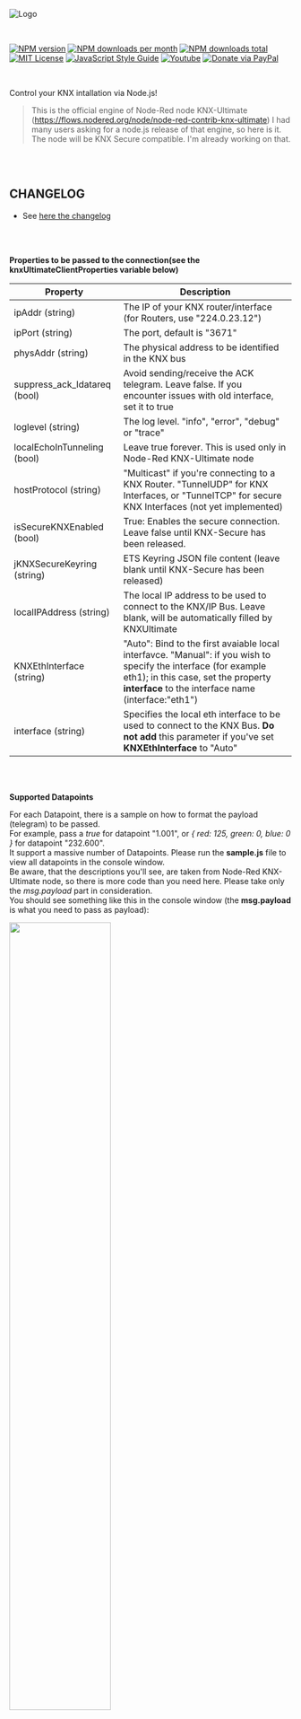 ![Logo](img/logo-big.png)

<br/>

[![NPM version][npm-version-image]][npm-url]
[![NPM downloads per month][npm-downloads-month-image]][npm-url]
[![NPM downloads total][npm-downloads-total-image]][npm-url]
[![MIT License][license-image]][license-url]
[![JavaScript Style Guide](https://img.shields.io/badge/code_style-standard-brightgreen.svg)](https://standardjs.com)
[![Youtube][youtube-image]][youtube-url]
[![Donate via PayPal](https://img.shields.io/badge/Donate-PayPal-blue.svg?style=flat-square)](https://www.paypal.me/techtoday) 

<br/>

Control your KNX intallation via Node.js!

> This is the official engine of Node-Red node KNX-Ultimate (https://flows.nodered.org/node/node-red-contrib-knx-ultimate)
> I had many users asking for a node.js release of that engine, so here is it.
> The node will be KNX Secure compatible. I'm already working on that.

<br/>
<br/>

## CHANGELOG

* See <a href="https://github.com/Supergiovane/knxultimate/blob/master/CHANGELOG.md">here the changelog</a>

<br/>
<br/>

**Properties to be passed to the connection(see the knxUltimateClientProperties variable below)**

|Property|Description|
|--|--|
| ipAddr (string) | The IP of your KNX router/interface (for Routers, use "224.0.23.12") |
| ipPort (string) | The port, default is "3671" |
| physAddr (string) | The physical address to be identified in the KNX bus |
| suppress_ack_ldatareq (bool) | Avoid sending/receive the ACK telegram. Leave false. If you encounter issues with old interface, set it to true |
| loglevel (string) | The log level. "info", "error", "debug" or "trace" |
| localEchoInTunneling (bool) | Leave true forever. This is used only in Node-Red KNX-Ultimate node |
| hostProtocol (string) | "Multicast" if you're connecting to a KNX Router. "TunnelUDP" for KNX Interfaces, or "TunnelTCP" for secure KNX Interfaces (not yet implemented)|
| isSecureKNXEnabled (bool) | True: Enables the secure connection. Leave false until KNX-Secure has been released. |
| jKNXSecureKeyring (string) | ETS Keyring JSON file content (leave blank until KNX-Secure has been released) |
| localIPAddress (string) | The local IP address to be used to connect to the KNX/IP Bus. Leave blank, will be automatically filled by KNXUltimate |
| KNXEthInterface (string) | "Auto": Bind to the first avaiable local interfavce. "Manual": if you wish to specify the interface (for example eth1); in this case, set the property **interface** to the interface name (interface:"eth1") |
| interface (string) | Specifies the local eth interface to be used to connect to the KNX Bus. **Do not add** this parameter if you've set **KNXEthInterface** to "Auto"|

<br/>
<br/>

**Supported Datapoints**

For each Datapoint, there is a sample on how to format the payload (telegram) to be passed.<br/>
For example, pass a *true* for datapoint "1.001", or *{ red: 125, green: 0, blue: 0 }* for datapoint "232.600".<br/>
It support a massive number of Datapoints. Please run the **sample.js** file to view all datapoints in the console window.<br/>
Be aware, that the descriptions you'll see, are taken from Node-Red KNX-Ultimate node, so there is more code than you need here. Please take only the *msg.payload* part in consideration.<br/>
You should see something like this in the console window (the **msg.payload** is what you need to pass as payload):

<img src='https://raw.githubusercontent.com/Supergiovane/knxultimate/master/img/dpt.png' width='60%'>

<br/>
<br/>

**Commands to be used to write to the KNX BUS**

See the examples also.

|Property|Description|
|--|--|
| .write (GA, payload, datapoint) | Sends a WRITE telegram to the BUS. **GA** is the group address (for example "0/0/1"), **payload** is the value you want to send (for example true), **datapoint** is a string representing the datapoint (for example "5.001") |
| .respond (GA, payload, datapoint) | Sends a RESPONSE telegram to the BUS. **GA** is the group address (for example "0/0/1"), **payload** is the value you want to send (for example true), **datapoint** is a string representing the datapoint (for example "5.001") |
| .read (GA) | Sends a READ telegram to the BUS. **GA** is the group address (for example "0/0/1").|



<br/>
<br/>


## Simple sample (you can find this sample in the "simpleSample.js" file):

```javascript
const knx = require("./index.js");

// Set the properties
let knxUltimateClientProperties = {
    ipAddr: "224.0.23.12",
    ipPort: "3671",
    physAddr: "1.1.100",
    suppress_ack_ldatareq: false,
    loglevel: "error", // or "debug" is the default
    localEchoInTunneling: true, // Leave true, forever.
    hostProtocol: "Multicast", // "Multicast" in case you use a KNX/IP Router, "TunnelUDP" in case of KNX/IP Interface, "TunnelTCP" in case of secure KNX/IP Interface (not yet implemented)
    isSecureKNXEnabled: false, // Leave "false" until KNX-Secure has been released
    jKNXSecureKeyring: "", // ETS Keyring JSON file (leave blank until KNX-Secure has been released)
    localIPAddress: "", // Leave blank, will be automatically filled by KNXUltimate
    KNXEthInterface: "Auto", // Bind to the first avaiable local interfavce. "Manual" if you wish to specify the interface (for example eth1); in this case, set the property interface to the interface name (interface:"eth1")
};


// Instantiate the client
const knxUltimateClient = new knx.KNXClient(knxUltimateClientProperties);

// Setting handlers
knxUltimateClient.on(knx.KNXClient.KNXClientEvents.indication, function (_datagram, _echoed) {

    // Traffic
    let _evt = "";
    if (_datagram.cEMIMessage.npdu.isGroupRead) _evt = "GroupValue_Read";
    if (_datagram.cEMIMessage.npdu.isGroupResponse) _evt = "GroupValue_Response";
    if (_datagram.cEMIMessage.npdu.isGroupWrite) _evt = "GroupValue_Write";
    console.log("src: " + _datagram.cEMIMessage.srcAddress.toString() + " dest: " + _datagram.cEMIMessage.dstAddress.toString(), " event: " + _evt);

});

// Connect
knxUltimateClient.Connect();

// WARNING, THIS WILL WRITE ON YOUR KNX BUS!
knxUltimateClient.write("0/1/1", false, "1.001");
```


<br/>
<br/>

## Full featured sample (you can find this sample in the "sample.js" file):

```javascript

const knx = require("./index.js");
const dptlib = require('./src/dptlib');

// Get a list of supported datapoints
// With this function, you can see what datapoints are supported and a sample on how you need to format the payload to be sent.
// ######################################
// Helpers
sortBy = (field) => (a, b) => {
    if (a[field] > b[field]) { return 1 } else { return -1 }
};
onlyDptKeys = (kv) => {
    return kv[0].startsWith("DPT")
};
extractBaseNo = (kv) => {
    return {
        subtypes: kv[1].subtypes,
        base: parseInt(kv[1].id.replace("DPT", ""))
    }
};
convertSubtype = (baseType) => (kv) => {
    let value = `${baseType.base}.${kv[0]}`;
    //let sRet = value + " " + kv[1].name + (kv[1].unit === undefined ? "" : " (" + kv[1].unit + ")");
    let sRet = value + " " + kv[1].name;
    return {
        value: value
        , text: sRet
    }
}
toConcattedSubtypes = (acc, baseType) => {
    let subtypes =
        Object.entries(baseType.subtypes)
            .sort(sortBy(0))
            .map(convertSubtype(baseType))

    return acc.concat(subtypes)
};
dptGetHelp = dpt => {
    var sDPT = dpt.split(".")[0]; // Takes only the main type
    var jRet;
    if (sDPT == "0") { // Special fake datapoint, meaning "Universal Mode"
        jRet = {
            "help":
                ``, "helplink": "https://github.com/Supergiovane/node-red-contrib-knx-ultimate/wiki"
        };
        return(jRet);
    }
    jRet = { "help": "No sample currently avaiable", "helplink": "https://github.com/Supergiovane/node-red-contrib-knx-ultimate/wiki/-SamplesHome" };
    const dpts =
        Object.entries(dptlib)
            .filter(onlyDptKeys)
    for (let index = 0; index < dpts.length; index++) {
        if (dpts[index][0].toUpperCase() === "DPT" + sDPT) {
            jRet = { "help": (dpts[index][1].basetype.hasOwnProperty("help") ? dpts[index][1].basetype.help : "No sample currently avaiable, just pass the payload as is it"), "helplink": (dpts[index][1].basetype.hasOwnProperty("helplink") ? dpts[index][1].basetype.helplink : "https://github.com/Supergiovane/node-red-contrib-knx-ultimate/wiki/-SamplesHome") };
            break;
        }
    }
    return (jRet);
}
const dpts =
    Object.entries(dptlib)
        .filter(onlyDptKeys)
        .map(extractBaseNo)
        .sort(sortBy("base"))
        .reduce(toConcattedSubtypes, [])
dpts.forEach(element => {
    console.log(element.text + " USAGE: " + dptGetHelp(element.value).help);
    console.log(" ");
});
// ######################################




// Let's connect and turn on your appliance.



// Set the properties
let knxUltimateClientProperties = {
    ipAddr: "224.0.23.12",
    ipPort: "3671",
    physAddr: "1.1.100",
    suppress_ack_ldatareq: false,
    loglevel: "error", // or "debug" is the default
    localEchoInTunneling: true, // Leave true, forever.
    hostProtocol: "Multicast", // "Multicast" in case you use a KNX/IP Router, "TunnelUDP" in case of KNX/IP Interface, "TunnelTCP" in case of secure KNX/IP Interface (not yet implemented)
    isSecureKNXEnabled: false, // Leave "false" until KNX-Secure has been released
    jKNXSecureKeyring: "", // ETS Keyring JSON file (leave blank until KNX-Secure has been released)
    localIPAddress: "", // Leave blank, will be automatically filled by KNXUltimate
    KNXEthInterface: "Auto", // Bind to the first avaiable local interfavce. "Manual" if you wish to specify the interface (for example eth1); in this case, set the property interface to the interface name (interface:"eth1")
};


// Let's go
const knxUltimateClient = new knx.KNXClient(knxUltimateClientProperties);

// Setting handlers
// ######################################
knxUltimateClient.on(knx.KNXClient.KNXClientEvents.indication, handleBusEvents);
knxUltimateClient.on(knx.KNXClient.KNXClientEvents.error, err => {
    // Error event
    console.log("Error", err)
});
knxUltimateClient.on(knx.KNXClient.KNXClientEvents.disconnected, info => {
    // The client is cisconnected
    console.log("Disconnected", info)
});
knxUltimateClient.on(knx.KNXClient.KNXClientEvents.close, info => {
    // The client connection has been closed
    console.log("Closed", info)

});
knxUltimateClient.on(knx.KNXClient.KNXClientEvents.connected, info => {
    // The client is connected
    console.log("Connected. On Duty", info)

});
knxUltimateClient.on(knx.KNXClient.KNXClientEvents.connecting, info => {
    // The client is setting up the connection
    console.log("Connecting...", info)
});
// ######################################

knxUltimateClient.Connect();

// Handle BUS events
// ---------------------------------------------------------------------------------------
function handleBusEvents(_datagram, _echoed) {

    // Traffic
    let _evt = "";
    if (_datagram.cEMIMessage.npdu.isGroupRead) _evt = "GroupValue_Read";
    if (_datagram.cEMIMessage.npdu.isGroupResponse) _evt = "GroupValue_Response";
    if (_datagram.cEMIMessage.npdu.isGroupWrite) _evt = "GroupValue_Write";
    console.log("src: " + _datagram.cEMIMessage.srcAddress.toString() + " dest: " + _datagram.cEMIMessage.dstAddress.toString(), " event: " + _evt);

}


console.log("WARNING: I'm about to write to your BUS in 10 seconds! Press Control+C to abort!")
console.log("WARNING: I'm about to write to your BUS in 10 seconds! Press Control+C to abort!")
console.log("WARNING: I'm about to write to your BUS in 10 seconds! Press Control+C to abort!")
console.log("WARNING: I'm about to write to your BUS in 10 seconds! Press Control+C to abort!")
console.log("WARNING: I'm about to write to your BUS in 10 seconds! Press Control+C to abort!")

// WRITE SOMETHING 
// WARNING, THIS WILL WRITE TO YOUR BUS !!!!
setTimeout(() => {

    // Check wether knxUltimateClient is clear to send the next telegram.
    // This should be called bevore any .write, .response, and .read request.
    // If not clear to send, retry later because the knxUltimateClient is busy in sending another telegram.
    console.log("Clear to send: " + knxUltimateClient._getClearToSend())

    // // Send a WRITE telegram to the KNX BUS
    // // You need: group address, payload (true/false/or any message), datapoint as string
    let payload = true;
    knxUltimateClient.write("0/1/1", payload, "1.001");

    // Send a color RED to an RGB datapoint
    payload = { red: 125, green: 0, blue: 0 };
    knxUltimateClient.write("0/1/2", payload, "232.600");

    // // Send a READ request to the KNX BUS
    knxUltimateClient.read("0/0/1");

    // Send a RESPONSE telegram to the KNX BUS
    // You need: group address, payload (true/false/or any message), datapoint as string
    payload = false;
    knxUltimateClient.respond("0/0/1", payload, "1.001");

}, 10000);
```
<br/>
<br/>

# KNX Secure connection sample (you can find this sample in the "sampleSecure.js" file):

The knx secure is under development. You can see this sample as reference, if you wish to contribute to the project.<br/>
KNX Secure is not ready and it still in pre alfa.<br/>
Loading, decrypting and validating Keyring file has been done.<br/>
I'm working on the first secure handshake now.<br/>

```javascript

const knx = require("./index.js");

// This is the content of the ETS Keyring file obtained doing this: https://www.youtube.com/watch?v=OpR7ZQTlMRU
let rawjKNXSecureKeyring = `<?xml version="1.0" encoding="utf-8"?>
<Keyring Project="KNX Secure" CreatedBy="ETS 5.7.6 (Build 1398)" Created="2021-11-17T07:43:08" Signature="V279vCe6oJXL/6a06Ys2yQ==" xmlns="http://knx.org/xml/keyring/1">
  <Backbone MulticastAddress="224.0.23.12" Latency="2000" Key="CRL14M51oI9pKhzMGGjO1g==" />
  <Interface IndividualAddress="3.1.2" Type="Tunneling" Host="3.1.1" UserID="2" Password="gF8N8lKGU9cD3TNMLEvu50SbI48qI5EeC8WeciL53Zg=" Authentication="jHW6k+R/b+GOfdaNzXXildWI4BrqHkAoa6lUtWCGGDI=" />
  <Interface IndividualAddress="3.1.3" Type="Tunneling" Host="3.1.1" UserID="3" Password="HbvdOCahzdmjhSaMBeFb/2x8+CwYxF1865N3Nrg485o=" Authentication="XtQMiHSX7cwgB3SJL+CZuCePx434JL1p9cZfjLiGfg4=" />
  <Interface IndividualAddress="3.1.4" Type="Tunneling" Host="3.1.1" UserID="4" Password="VPlMEqpC/COz/szs1qsGLg63giJ/E5DbN8MIBgsLYyQ=" Authentication="zmn+tKNmoO+5jiKXeqeDruvC/OA/zNbOdhiWPFQ1+0g=" />
  <Interface IndividualAddress="3.1.5" Type="Tunneling" Host="3.1.1" UserID="5" Password="Dqeea+bKaoe7pk/czGgKdLT5ucuOfwMJmpJ/0Q32woY=" Authentication="glxFMw43J7cUAklu38GVga2AjEcz4PgOc2aTEKpjXEI=" />
  <Interface IndividualAddress="3.1.6" Type="Tunneling" Host="3.1.1" UserID="6" Password="teB74cgZdQL6CR81pyrWmSHUR8wlDw6PXM5oLlAPLyM=" Authentication="vRKBbWxwF1jsvi5oS64YGT3HaPog9Dcg+cVelgay3vY=" />
  <Interface IndividualAddress="3.1.7" Type="Tunneling" Host="3.1.1" UserID="7" Password="BbGlEV5JGosOs2bl6d63rnYDax8S1pMqf5pKluV0l54=" Authentication="3U49RFQAM7pFD40y5zJg2ebcXKCh1cgx41DGzzAZzZE=" />
  <Interface IndividualAddress="3.1.8" Type="Tunneling" Host="3.1.1" UserID="8" Password="8O2/pOsUgxQuTtspPZ2wIo4HQxvcrECaHLtoyUY0CZk=" Authentication="/4XvMBmc60edJUKUzpCrpy+MRfQJR5jN673I/Qa5V5o=" />
  <Interface IndividualAddress="3.1.9" Type="Tunneling" Host="3.1.1" UserID="9" Password="8hIlqwHsQjRGd8sYRiXG/OyPDQObevIDuKRhVQcXxoc=" Authentication="USfsg+wsH0hwoeLq/GqLcPtfGk5XPW3aAjVgwQjYpQs=" />
  <GroupAddresses>
    <Group Address="16384" Key="CreHKeXp+5U2qMLVU0XWxw==" />
    <Group Address="16385" Key="4N4QIW0wJiRitgxvX4s7ow==" />
    <Group Address="16386" Key="AOqADeC4y2u4kYCtBclCtg==" />
  </GroupAddresses>
  <Devices>
    <Device IndividualAddress="3.1.1" ToolKey="T770+Sebf2zpx3X3A0S64A==" ManagementPassword="6LPLJeu+XxuGpn6tOqt9fw4NuSa/jIQCYXzFVDwPUiU=" Authentication="rywptqDB0/UNF/5VmlTs5YnrIqO9FJ3YGGEIm08Z1UQ=" SequenceNumber="121960556295" />
    <Device IndividualAddress="3.1.10" ToolKey="t8SSY7LxrVgNvXwLqus4Pg==" SequenceNumber="121960675276" />
    <Device IndividualAddress="3.1.11" ToolKey="VMpB+1fIuP4UFaDVQSjNHQ==" SequenceNumber="121960725775" />
  </Devices>
</Keyring>`;

// Set the properties
let knxUltimateClientProperties = {
    ipAddr: "192.168.1.54",
    ipPort: "3671",
    physAddr: "1.1.100",
    suppress_ack_ldatareq: false,
    loglevel: "debug", // or "debug" is the default
    localEchoInTunneling: true, // Leave true, forever.
    hostProtocol: "TunnelTCP", // "Multicast" in case you use a KNX/IP Router, "TunnelUDP" in case of KNX/IP Interface, "TunnelTCP" in case of secure KNX/IP Interface (not yet implemented)
    isSecureKNXEnabled: true, // Leave "false" until KNX-Secure has been released
    KNXEthInterface: "Auto", // Bind to the first avaiable local interfavce. "Manual" if you wish to specify the interface (for example eth1); in this case, set the property interface to the interface name (interface:"eth1")
    localIPAddress: "", // Leave blank, will be automatically filled by KNXUltimate
    jKNXSecureKeyring:"", // This is the unencrypted Keyring file content (see below)
};

async function LoadKeyringFile(_keyring, _password) {
    return knx.KNXSecureKeyring.keyring.load(_keyring, _password);
}

async function go() {

    // Load the Keyring, decrypt it and put it in the jKNXSecureKeyring property.
    // The password "banana" has been used to encrypt the keyring file during export form ETS.
    // Again, see this https://www.youtube.com/watch?v=OpR7ZQTlMRU
    knxUltimateClientProperties.jKNXSecureKeyring = await LoadKeyringFile(rawjKNXSecureKeyring, "banana");

    // Log some infos
    console.log("KNX-Secure: Keyring for ETS proj " + knxUltimateClientProperties.jKNXSecureKeyring.ETSProjectName + ", created by " + knxUltimateClientProperties.jKNXSecureKeyring.ETSCreatedBy + " on " + knxUltimateClientProperties.jKNXSecureKeyring.ETSCreated + " succesfully validated with provided password");

    // Instantiate the client
    const knxUltimateClient = new knx.KNXClient(knxUltimateClientProperties);

    // Setting handlers
    // ######################################
    knxUltimateClient.on(knx.KNXClient.KNXClientEvents.indication, handleBusEvents);
    knxUltimateClient.on(knx.KNXClient.KNXClientEvents.error, err => {
        // Error event
        console.log("Error", err)
    });
    knxUltimateClient.on(knx.KNXClient.KNXClientEvents.disconnected, info => {
        // The client is cisconnected
        console.log("Disconnected", info)
    });
    knxUltimateClient.on(knx.KNXClient.KNXClientEvents.close, info => {
        // The client connection has been closed
        console.log("Closed", info)

    });
    knxUltimateClient.on(knx.KNXClient.KNXClientEvents.connected, info => {
        // The client is connected
        console.log("Connected. On Duty", info)

    });
    knxUltimateClient.on(knx.KNXClient.KNXClientEvents.connecting, info => {
        // The client is setting up the connection
        console.log("Connecting...", info)
    });
    // ######################################

    // Handle BUS events
    // ---------------------------------------------------------------------------------------
    function handleBusEvents(_datagram, _echoed) {

        // Traffic
        let _evt = "";
        if (_datagram.cEMIMessage.npdu.isGroupRead) _evt = "GroupValue_Read";
        if (_datagram.cEMIMessage.npdu.isGroupResponse) _evt = "GroupValue_Response";
        if (_datagram.cEMIMessage.npdu.isGroupWrite) _evt = "GroupValue_Write";
        console.log("src: " + _datagram.cEMIMessage.srcAddress.toString() + " dest: " + _datagram.cEMIMessage.dstAddress.toString(), " event: " + _evt);

    }

    knxUltimateClient.Connect();

    // Wait some seconds, just for fun
    await new Promise((resolve, reject) => setTimeout(resolve, 6000));


    // WARNING, THIS WILL WRITE ON YOUR KNX BUS!
    knxUltimateClient.write("0/1/1", false, "1.001");
}

// START
go();

```

<br/>
<br/>


## SUGGESTION
> Why not to try Node-Red https://nodered.org and the awesome KNX-Ultimate node https://flows.nodered.org/node/node-red-contrib-knx-ultimate ?

<br/>

<img src='https://raw.githubusercontent.com/Supergiovane/knxultimate/master/img/nodered.png' width='90%'>

<br/>
<br/>

![Logo](https://raw.githubusercontent.com/Supergiovane/node-red-contrib-knx-ultimate/master/img/wiki/flags/madeinitaly.png)

[license-image]: https://img.shields.io/badge/license-MIT-blue.svg
[license-url]: https://github.com/Supergiovane/knxultimate/master/LICENSE
[npm-url]: https://npmjs.org/package/knxultimate
[npm-version-image]: https://img.shields.io/npm/v/knxultimate.svg
[npm-downloads-month-image]: https://img.shields.io/npm/dm/knxultimate.svg
[npm-downloads-total-image]: https://img.shields.io/npm/dt/knxultimate.svg
[youtube-image]: https://img.shields.io/badge/Visit%20me-Youtube-red
[youtube-url]: https://www.youtube.com/channel/UCA9RsLps1IthT7fDSeUbRZw/playlists